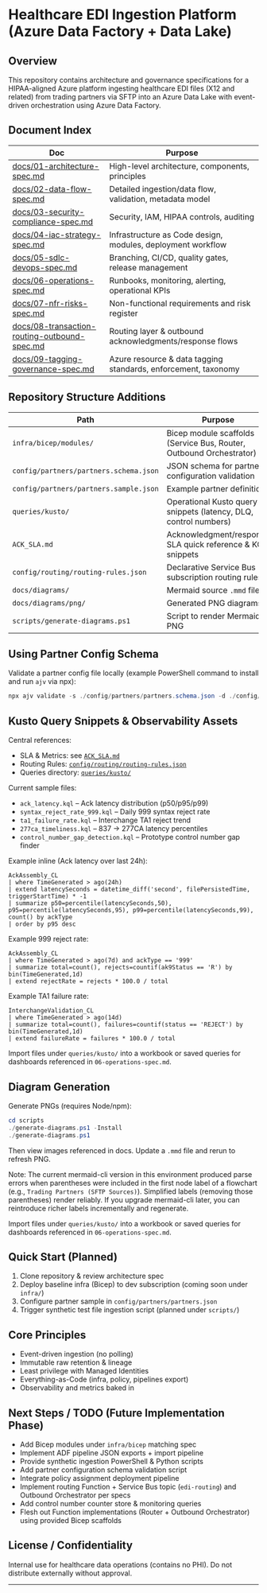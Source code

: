 # Healthcare EDI Ingestion Platform (Azure Data Factory + Data Lake)

## Overview

This repository contains architecture and governance specifications for a HIPAA-aligned Azure platform ingesting healthcare EDI files (X12 and related) from trading partners via SFTP into an Azure Data Lake with event-driven orchestration using Azure Data Factory.

## Document Index

| Doc | Purpose |
|-----|---------|
| [docs/01-architecture-spec.md](docs/01-architecture-spec.md) | High-level architecture, components, principles |
| [docs/02-data-flow-spec.md](docs/02-data-flow-spec.md) | Detailed ingestion/data flow, validation, metadata model |
| [docs/03-security-compliance-spec.md](docs/03-security-compliance-spec.md) | Security, IAM, HIPAA controls, auditing |
| [docs/04-iac-strategy-spec.md](docs/04-iac-strategy-spec.md) | Infrastructure as Code design, modules, deployment workflow |
| [docs/05-sdlc-devops-spec.md](docs/05-sdlc-devops-spec.md) | Branching, CI/CD, quality gates, release management |
| [docs/06-operations-spec.md](docs/06-operations-spec.md) | Runbooks, monitoring, alerting, operational KPIs |
| [docs/07-nfr-risks-spec.md](docs/07-nfr-risks-spec.md) | Non-functional requirements and risk register |
| [docs/08-transaction-routing-outbound-spec.md](docs/08-transaction-routing-outbound-spec.md) | Routing layer & outbound acknowledgments/response flows |
| [docs/09-tagging-governance-spec.md](docs/09-tagging-governance-spec.md) | Azure resource & data tagging standards, enforcement, taxonomy |

## Repository Structure Additions

| Path | Purpose |
|------|---------|
| `infra/bicep/modules/` | Bicep module scaffolds (Service Bus, Router, Outbound Orchestrator) |
| `config/partners/partners.schema.json` | JSON schema for partner configuration validation |
| `config/partners/partners.sample.json` | Example partner definitions |
| `queries/kusto/` | Operational Kusto query snippets (latency, DLQ, control numbers) |
| `ACK_SLA.md` | Acknowledgment/response SLA quick reference & KQL snippets |
| `config/routing/routing-rules.json` | Declarative Service Bus subscription routing rules |
| `docs/diagrams/` | Mermaid source `.mmd` files |
| `docs/diagrams/png/` | Generated PNG diagrams |
| `scripts/generate-diagrams.ps1` | Script to render Mermaid to PNG |

## Using Partner Config Schema

Validate a partner config file locally (example PowerShell command to install and run `ajv` via npx):

```powershell
npx ajv validate -s ./config/partners/partners.schema.json -d ./config/partners/partners.sample.json
```

## Kusto Query Snippets & Observability Assets

Central references:

- SLA & Metrics: see [`ACK_SLA.md`](ACK_SLA.md)
- Routing Rules: [`config/routing/routing-rules.json`](config/routing/routing-rules.json)
- Queries directory: [`queries/kusto/`](queries/kusto/)

Current sample files:

- `ack_latency.kql` – Ack latency distribution (p50/p95/p99)
- `syntax_reject_rate_999.kql` – Daily 999 syntax reject rate
- `ta1_failure_rate.kql` – Interchange TA1 reject trend
- `277ca_timeliness.kql` – 837 -> 277CA latency percentiles
- `control_number_gap_detection.kql` – Prototype control number gap finder

Example inline (Ack latency over last 24h):

```kusto
AckAssembly_CL
| where TimeGenerated > ago(24h)
| extend latencySeconds = datetime_diff('second', filePersistedTime, triggerStartTime) * -1
| summarize p50=percentile(latencySeconds,50), p95=percentile(latencySeconds,95), p99=percentile(latencySeconds,99), count() by ackType
| order by p95 desc
```

Example 999 reject rate:

```kusto
AckAssembly_CL
| where TimeGenerated > ago(7d) and ackType == '999'
| summarize total=count(), rejects=countif(ak9Status == 'R') by bin(TimeGenerated,1d)
| extend rejectRate = rejects * 100.0 / total
```

Example TA1 failure rate:

```kusto
InterchangeValidation_CL
| where TimeGenerated > ago(14d)
| summarize total=count(), failures=countif(status == 'REJECT') by bin(TimeGenerated,1d)
| extend failureRate = failures * 100.0 / total
```

Import files under `queries/kusto/` into a workbook or saved queries for dashboards referenced in `06-operations-spec.md`.

## Diagram Generation

Generate PNGs (requires Node/npm):

```powershell
cd scripts
./generate-diagrams.ps1 -Install
./generate-diagrams.ps1
```

Then view images referenced in docs. Update a `.mmd` file and rerun to refresh PNG.

Note: The current mermaid-cli version in this environment produced parse errors when parentheses were included in the first node label of a flowchart (e.g., `Trading Partners (SFTP Sources)`). Simplified labels (removing those parentheses) render reliably. If you upgrade mermaid-cli later, you can reintroduce richer labels incrementally and regenerate.

Import files under `queries/kusto/` into a workbook or saved queries for dashboards referenced in `06-operations-spec.md`.

## Quick Start (Planned)

1. Clone repository & review architecture spec
2. Deploy baseline infra (Bicep) to dev subscription (coming soon under `infra/`)
3. Configure partner sample in `config/partners/partners.json`
4. Trigger synthetic test file ingestion script (planned under `scripts/`)

## Core Principles

- Event-driven ingestion (no polling)
- Immutable raw retention & lineage
- Least privilege with Managed Identities
- Everything-as-Code (infra, policy, pipelines export)
- Observability and metrics baked in

## Next Steps / TODO (Future Implementation Phase)

- Add Bicep modules under `infra/bicep` matching spec
- Implement ADF pipeline JSON exports + import pipeline
- Provide synthetic ingestion PowerShell & Python scripts
- Add partner configuration schema validation script
- Integrate policy assignment deployment pipeline
- Implement routing Function + Service Bus topic (`edi-routing`) and Outbound Orchestrator per specs
- Add control number counter store & monitoring queries
- Flesh out Function implementations (Router + Outbound Orchestrator) using provided Bicep scaffolds

## License / Confidentiality

Internal use for healthcare data operations (contains no PHI). Do not distribute externally without approval.

---
